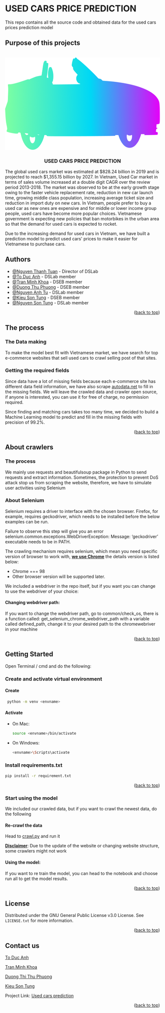 # USED CARS PRICE PREDICTION
<div id="top"></div>
This repo contains all the source code and obtained data for the used cars prices prediction model

## Purpose of this projects
<!-- PROJECT LOGO -->
<br />
<div align="center">
  <a href="https://github.com/Hyprnx/used-cars-prices-prediction">
    <img src="README_resource/Vector.png" alt="Logo" width="775" height="300">
  </a>
  <h3 align="center">USED CARS PRICE PREDICTION</h3>
</div>

The global used cars market was estimated at $828.24 billion in 2019 and is projected to reach $1,355.15 billion
by 2027. In Vietnam, Used Car market in terms of sales volume increased at a double digit CAGR over the review period
2013-2018. The market was observed to be at the early growth stage owing to the faster vehicle replacement rate,
reduction in new car launch time, growing middle class population, increasing average ticket size and reduction in
import duty on new cars. In Vietnam, people prefer to buy a used car as new ones are expensive and for middle or lower
income group people, used cars have become more popular choices. Vietnamese government is expecting new policies that
ban motorbikes in the urban area so that the demand for used cars is expected to rocket.

Due to the increasing demand for used cars in Vietnam, we have built a prediction model to predict used cars' prices
to make it easier for Vietnamese to purchase cars.


## Authors
- [@Nguyen Thanh Tuan](https://github.com/nttuan8) - Director of DSLab
- [@To Duc Anh](https://github.com/hyprnx) - DSLab member
- [@Tran Minh Khoa](https://github.com/khoa2181) - DSEB member
- [@Duong Thu Phuong](https://github.com/dtphuong2612) - DSEB member
- [@Nguyen Anh Tu](https://github.com/tunachiu) - DSLab member
- [@Kieu Son Tung](https://github.com/nttuan8) - DSEB member
- [@Nguyen Son Tung](https://github.com/209sontung) - DSLab member
<p align="right">(<a href="#top">back to top</a>)</p>

## The process
### The Data making
To make the model best fit with Vietnamese market, we have search for top e-commerce websites that sell used cars to
crawl selling post of that sites.

### Getting the required fields
Since data have a lot of missing fields because each e-commerce site has different data field information, we have also
scrape <a href = https://www.auto-data.net>autodata.net</a> to fill in the missing fields. We will leave the crawled 
data and crawler open source, if anyone is interested, you can use it for free of charge, no permission required.

Since finding and matching cars takes too many time, we decided to build a Machine Learning model to predict and fill
in the missing fields with precision of 99.2%.
<p align="right">(<a href="#top">back to top</a>)</p>

## About crawlers
### The process
We mainly use requests and beautifulsoup package in Python to send requests and extract information. Sometimes,
the protection to prevent DoS attack stop us from scraping the website, therefore, we have to simulate user activities 
using Selenium
### About Selenium
Selenium requires a driver to interface with the chosen browser. Firefox, for example, requires geckodriver, which
needs to be installed before the below examples can be run.

Failure to observe this step will give you an error selenium.common.exceptions.WebDriverException:
Message: ‘geckodriver’ executable needs to be in PATH.

The crawling mechanism requires selenium, which mean you need specific version of browser to work with,
<b><u>we use Chrome</u></b> the details version is listed below:

 - Chrome === 98
 - Other browser version will be supported later.

We included a webdriver in the repo itself, but if you want you can change to use the webdriver of your choice:

#### Changing webdriver path:
If you want to change the webdriver path, go to common/check_os, there is a function called: 
get_selenium_chrome_webdriver_path with a variable called defined_path, change it to your desired path to the
chromewebriver in your machine

<p align="right">(<a href="#top">back to top</a>)</p>

## Getting Started
Open Terminal / cmd and do the following:
### Create and activate virtual environment
#### Create
 ```sh
  python -m venv <envname>
  ```
#### Activate

- On Mac:
  ```sh
  source <envname>/bin/activate
  ```
- On Windows:
  ```sh
  <envname>\Scripts\activate
  ```

### Install requirements.txt
  ```sh
  pip install -r requirement.txt
  ```
<p align="right">(<a href="#top">back to top</a>)</p>

### Start using the model
We included our crawled data, but if you want to crawl the newest data, do the following

#### Re-crawl the data
Head to [crawl.py](crawlers/crawl.py) and run it

<u><b>Disclaimer</b></u>: Due to the update of the website or changing website structure, some crawlers might not work

#### Using the model:
If you want to re train the model, you can head to the notebook and choose run all to get the model results.

<p align="right">(<a href="#top">back to top</a>)</p>

## License
Distributed under the GNU General Public License v3.0 License. See `LICENSE.txt` for more information.
<p align="right">(<a href="#top">back to top</a>)</p>

## Contact us
[To Duc Anh](mailto:toducanh2001@gmail.com)

[Tran Minh Khoa](mailto:khoatran2181@gmail.com)

[Duong Thi Thu Phuong](mailto:duongthithuphuong26122001@gmail.com)

[Kieu Son Tung](mailto:sontungkieu412@gmail.com)

Project Link: [Used cars prediction](https://github.com/Hyprnx/used-cars-prices-prediction)

<p align="right">(<a href="#top">back to top</a>)</p>


